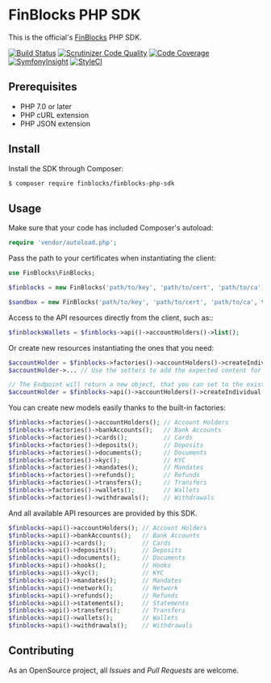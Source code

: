 # FinBlocks PHP SDK

This is the official's [FinBlocks](https://www.finblocks.net/) PHP SDK.

[![Build Status](https://scrutinizer-ci.com/g/crowd2fund/finblocks-php-sdk/badges/build.png?b=master&s=f6a62b102bd22ff4537f5cd15e8f59038676f8ab)](https://scrutinizer-ci.com/g/crowd2fund/finblocks-php-sdk/build-status/master)
[![Scrutinizer Code Quality](https://scrutinizer-ci.com/g/crowd2fund/finblocks-php-sdk/badges/quality-score.png?b=master&s=402d0cea20619454ae161e18ccd41f92b064b88e)](https://scrutinizer-ci.com/g/crowd2fund/finblocks-php-sdk/?branch=master)
[![Code Coverage](https://scrutinizer-ci.com/g/crowd2fund/finblocks-php-sdk/badges/coverage.png?b=master&s=1807a04bcf24071a747e22b7748bfbfedc8454de)](https://scrutinizer-ci.com/g/crowd2fund/finblocks-php-sdk/?branch=master)
[![SymfonyInsight](https://insight.symfony.com/projects/e94f0c04-15ca-4fad-ac02-d63396e42e63/mini.svg)](https://insight.symfony.com/projects/e94f0c04-15ca-4fad-ac02-d63396e42e63)
[![StyleCI](https://github.styleci.io/repos/162704104/shield?branch=master)](https://github.styleci.io/repos/162704104)

## Prerequisites

* PHP 7.0 or later
* PHP cURL extension
* PHP JSON extension

## Install

Install the SDK through Composer:

```bash
$ composer require finblocks/finblocks-php-sdk
```

## Usage

Make sure that your code has included Composer's autoload:

```php
require 'vendor/autoload.php';
```

Pass the path to your certificates when instantiating the client:

```php
use FinBlocks\FinBlocks;

$finblocks = new FinBlocks('path/to/key', 'path/to/cert', 'path/to/ca');

$sandbox = new FinBlocks('path/to/key', 'path/to/cert', 'path/to/ca', true);
```

Access to the API resources directly from the client, such as::

```php
$finblocksWallets = $finblocks->api()->accountHolders()->list();
```

Or create new resources instantiating the ones that you need:

```php
$accountHolder = $finblocks->factories()->accountHolders()->createIndividual();
$accountHolder->... // Use the setters to add the expected content for this model.

// The Endpoint will return a new object, that you can set to the existing variable.
$accountHolder = $finblocks->api()->accountHolders()->createIndividual($accountHolder);
```

You can create new models easily thanks to the built-in factories:

```php
$finblocks->factories()->accountHolders(); // Account Holders
$finblocks->factories()->bankAccounts();   // Bank Accounts
$finblocks->factories()->cards();          // Cards
$finblocks->factories()->deposits();       // Deposits
$finblocks->factories()->documents();      // Documents
$finblocks->factories()->kyc();            // KYC
$finblocks->factories()->mandates();       // Mandates
$finblocks->factories()->refunds();        // Refunds
$finblocks->factories()->transfers();      // Transfers
$finblocks->factories()->wallets();        // Wallets
$finblocks->factories()->withdrawals();    // Withdrawals
```

And all available API resources are provided by this SDK.

```php
$finblocks->api()->accountHolders(); // Account Holders
$finblocks->api()->bankAccounts();   // Bank Accounts
$finblocks->api()->cards();          // Cards
$finblocks->api()->deposits();       // Deposits
$finblocks->api()->documents();      // Documents
$finblocks->api()->hooks();          // Hooks
$finblocks->api()->kyc();            // KYC
$finblocks->api()->mandates();       // Mandates
$finblocks->api()->network();        // Network
$finblocks->api()->refunds();        // Refunds
$finblocks->api()->statements();     // Statements
$finblocks->api()->transfers();      // Transfers
$finblocks->api()->wallets();        // Wallets
$finblocks->api()->withdrawals();    // Withdrawals
```

## Contributing

As an OpenSource project, all _Issues_ and _Pull Requests_ are welcome. 
